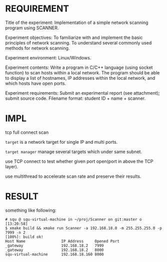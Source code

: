 # REQUIREMENT
Title of the experiment: Implementation of a simple network scanning program using SCANNER.

Experiment objectives: To familiarize with and implement the basic principles of network scanning. To understand several commonly used methods for network scanning.

Experiment environment: Linux/Windows.

Experiment contents: Write a program in C/C++ language (using socket function) to scan hosts within a local network. The program should be able to display a list of hostnames, IP addresses within the local network, and which hosts have open ports.

Experiment requirements: Submit an experimental report (see attachment); submit source code. Filename format: student ID + name + scanner.

# IMPL

tcp full connect scan

`target` is a network target for single IP and multi ports.

`target manager` manage several targets which under same subnet.

use TCP connect to test whether given port open(port in above the TCP layer).

use multithread to accelerate scan rate and preserve their results. 

# RESULT 

something like following:
```shell
# squ @ squ-virtual-machine in ~/proj/Scanner on git:master o [13:20:58] 
$ xmake build && xmake run Scanner -a 192.168.18.0 -m 255.255.255.0 -p 7999 -n 2 
[100%]: build ok!
Host Name                IP Address     Opened Port
_gateway                 192.168.18.2   7999      
_gateway                 192.168.18.2   8000      
squ-virtual-machine      192.168.18.160 8000  
```
